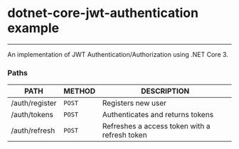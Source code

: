 # dotnet-core-jwt-authentication example

---

An implementation of JWT Authentication/Authorization using .NET Core 3.

### Paths

| PATH | METHOD | DESCRIPTION |
|------|--------|-------------|
| /auth/register | `POST` | Registers new user |
| /auth/tokens | `POST` | Authenticates and returns tokens |
| /auth/refresh | `POST` | Refreshes a access token with a refresh token |
